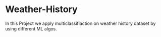 # Weather-History
In this Project we apply multiclassifiaction on weather history dataset by using different ML algos.
